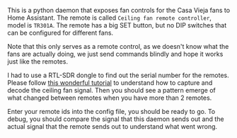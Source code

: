 This is a python daemon that exposes fan controls for the Casa Vieja fans to Home Assistant. The remote is called `Ceiling fan remote controller`, model is `TR301A`. The remote has a big SET button, but no DIP switches that can be configured for different fans.

Note that this only serves as a remote control, as we doesn't know what the fans are actually doing, we just send commands blindly and hope it works just like the remotes.

I had to use a RTL-SDR dongle to find out the serial number for the remotes. Please follow [this wonderful tutorial](https://www.youtube.com/watch?v=_GCpqory3kc) to understand how to capture and decode the ceiling fan signal. Then you should see a pattern emerge of what changed between remotes when you have more than 2 remotes.

Enter your remote ids into the config file, you should be ready to go. To debug, you should compare the signal that this daemon sends out and the actual signal that the remote sends out to understand what went wrong.
